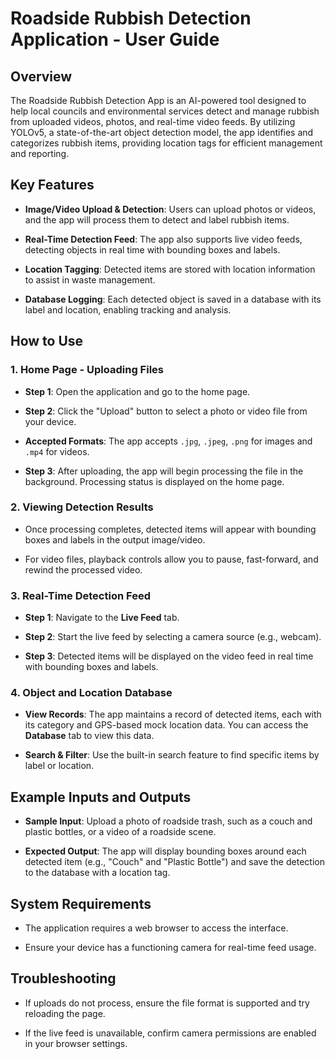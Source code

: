 # Roadside Rubbish Detection Application - User Guide

## Overview

The Roadside Rubbish Detection App is an AI-powered tool designed to help local councils and environmental services detect and manage rubbish from uploaded videos, photos, and real-time video feeds. By utilizing YOLOv5, a state-of-the-art object detection model, the app identifies and categorizes rubbish items, providing location tags for efficient management and reporting.

## Key Features

-   **Image/Video Upload & Detection**: Users can upload photos or videos, and the app will process them to detect and label rubbish items.

-   **Real-Time Detection Feed**: The app also supports live video feeds, detecting objects in real time with bounding boxes and labels.

-   **Location Tagging**: Detected items are stored with location information to assist in waste management.

-   **Database Logging**: Each detected object is saved in a database with its label and location, enabling tracking and analysis.

## How to Use

### 1. Home Page - Uploading Files

-   **Step 1**: Open the application and go to the home page.

-   **Step 2**: Click the "Upload" button to select a photo or video file from your device.

-   **Accepted Formats**: The app accepts `.jpg`, `.jpeg`, `.png` for images and `.mp4` for videos.

-   **Step 3**: After uploading, the app will begin processing the file in the background. Processing status is displayed on the home page.

### 2. Viewing Detection Results

-   Once processing completes, detected items will appear with bounding boxes and labels in the output image/video.

-   For video files, playback controls allow you to pause, fast-forward, and rewind the processed video.

### 3. Real-Time Detection Feed

-   **Step 1**: Navigate to the **Live Feed** tab.

-   **Step 2**: Start the live feed by selecting a camera source (e.g., webcam).

-   **Step 3**: Detected items will be displayed on the video feed in real time with bounding boxes and labels.

### 4. Object and Location Database

-   **View Records**: The app maintains a record of detected items, each with its category and GPS-based mock location data. You can access the **Database** tab to view this data.

-   **Search & Filter**: Use the built-in search feature to find specific items by label or location.

## Example Inputs and Outputs

-   **Sample Input**: Upload a photo of roadside trash, such as a couch and plastic bottles, or a video of a roadside scene.

-   **Expected Output**: The app will display bounding boxes around each detected item (e.g., "Couch" and "Plastic Bottle") and save the detection to the database with a location tag.

## System Requirements

-   The application requires a web browser to access the interface.

-   Ensure your device has a functioning camera for real-time feed usage.

## Troubleshooting

-   If uploads do not process, ensure the file format is supported and try reloading the page.

-   If the live feed is unavailable, confirm camera permissions are enabled in your browser settings.

